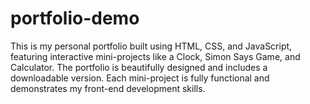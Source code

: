 # portfolio-demo
This is my personal portfolio built using HTML, CSS, and JavaScript, featuring interactive mini-projects like a Clock, Simon Says Game, and Calculator. The portfolio is beautifully designed and includes a downloadable version. Each mini-project is fully functional and demonstrates my front-end development skills.

